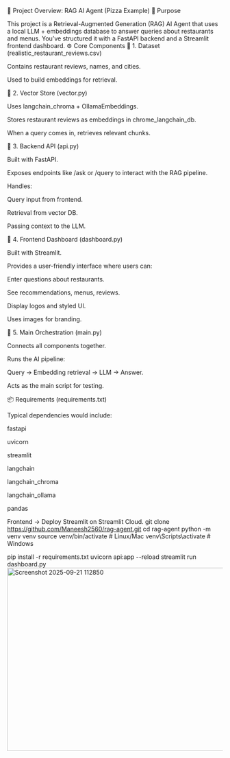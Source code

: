 📌 Project Overview: RAG AI Agent (Pizza Example)
🔹 Purpose

This project is a Retrieval-Augmented Generation (RAG) AI Agent that uses a local LLM + embeddings database to answer queries about restaurants and menus. You’ve structured it with a FastAPI backend and a Streamlit frontend dashboard.
⚙️ Core Components
🔸 1. Dataset (realistic_restaurant_reviews.csv)

Contains restaurant reviews, names, and cities.

Used to build embeddings for retrieval.

🔸 2. Vector Store (vector.py)

Uses langchain_chroma + OllamaEmbeddings.

Stores restaurant reviews as embeddings in chrome_langchain_db.

When a query comes in, retrieves relevant chunks.

🔸 3. Backend API (api.py)

Built with FastAPI.

Exposes endpoints like /ask or /query to interact with the RAG pipeline.

Handles:

Query input from frontend.

Retrieval from vector DB.

Passing context to the LLM.

🔸 4. Frontend Dashboard (dashboard.py)

Built with Streamlit.

Provides a user-friendly interface where users can:

Enter questions about restaurants.

See recommendations, menus, reviews.

Display logos and styled UI.

Uses images for branding.

🔸 5. Main Orchestration (main.py)

Connects all components together.

Runs the AI pipeline:

Query → Embedding retrieval → LLM → Answer.

Acts as the main script for testing.

📦 Requirements (requirements.txt)

Typical dependencies would include:

fastapi

uvicorn

streamlit

langchain

langchain_chroma

langchain_ollama

pandas



Frontend → Deploy Streamlit on Streamlit Cloud.
git clone https://github.com/Maneesh2560/rag-agent.git
cd rag-agent
python -m venv venv
source venv/bin/activate   # Linux/Mac
venv\Scripts\activate      # Windows

pip install -r requirements.txt
uvicorn api:app --reload
streamlit run dashboard.py
<img width="615" height="427" alt="Screenshot 2025-09-21 112850" src="https://github.com/user-attachments/assets/ad3e24a1-3511-44dc-b0af-07ae6585b767" />

 
